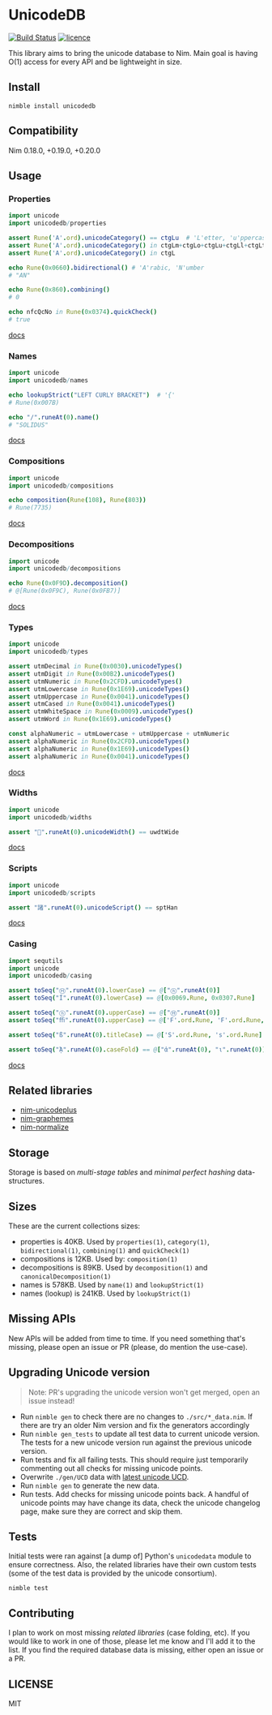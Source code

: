 # UnicodeDB

[![Build Status](https://img.shields.io/travis/nitely/nim-unicodedb.svg?style=flat-square)](https://travis-ci.org/nitely/nim-unicodedb)
[![licence](https://img.shields.io/github/license/nitely/nim-unicodedb.svg?style=flat-square)](https://raw.githubusercontent.com/nitely/nim-unicodedb/master/LICENSE)

This library aims to bring the unicode database to Nim. Main goal is
having O(1) access for every API and be lightweight in size.

## Install

```
nimble install unicodedb
```

## Compatibility

Nim 0.18.0, +0.19.0, +0.20.0

## Usage

### Properties

```nim
import unicode
import unicodedb/properties

assert Rune('A'.ord).unicodeCategory() == ctgLu  # 'L'etter, 'u'ppercase
assert Rune('A'.ord).unicodeCategory() in ctgLm+ctgLo+ctgLu+ctgLl+ctgLt
assert Rune('A'.ord).unicodeCategory() in ctgL

echo Rune(0x0660).bidirectional() # 'A'rabic, 'N'umber
# "AN"

echo Rune(0x860).combining()
# 0

echo nfcQcNo in Rune(0x0374).quickCheck()
# true
```
[docs](https://nitely.github.io/nim-unicodedb/unicodedb/properties.html)

### Names

```nim
import unicode
import unicodedb/names

echo lookupStrict("LEFT CURLY BRACKET")  # '{'
# Rune(0x007B)

echo "/".runeAt(0).name()
# "SOLIDUS"
```
[docs](https://nitely.github.io/nim-unicodedb/unicodedb/names.html)

### Compositions

```nim
import unicode
import unicodedb/compositions

echo composition(Rune(108), Rune(803))
# Rune(7735)
```
[docs](https://nitely.github.io/nim-unicodedb/unicodedb/compositions.html)

### Decompositions

```nim
import unicode
import unicodedb/decompositions

echo Rune(0x0F9D).decomposition()
# @[Rune(0x0F9C), Rune(0x0FB7)]
```
[docs](https://nitely.github.io/nim-unicodedb/unicodedb/decompositions.html)

### Types

```nim
import unicode
import unicodedb/types

assert utmDecimal in Rune(0x0030).unicodeTypes()
assert utmDigit in Rune(0x00B2).unicodeTypes()
assert utmNumeric in Rune(0x2CFD).unicodeTypes()
assert utmLowercase in Rune(0x1E69).unicodeTypes()
assert utmUppercase in Rune(0x0041).unicodeTypes()
assert utmCased in Rune(0x0041).unicodeTypes()
assert utmWhiteSpace in Rune(0x0009).unicodeTypes()
assert utmWord in Rune(0x1E69).unicodeTypes()

const alphaNumeric = utmLowercase + utmUppercase + utmNumeric
assert alphaNumeric in Rune(0x2CFD).unicodeTypes()
assert alphaNumeric in Rune(0x1E69).unicodeTypes()
assert alphaNumeric in Rune(0x0041).unicodeTypes()
```
[docs](https://nitely.github.io/nim-unicodedb/unicodedb/types.html)

### Widths

```nim
import unicode
import unicodedb/widths

assert "🕺".runeAt(0).unicodeWidth() == uwdtWide
```
[docs](https://nitely.github.io/nim-unicodedb/unicodedb/widths.html)

### Scripts

```nim
import unicode
import unicodedb/scripts

assert "諸".runeAt(0).unicodeScript() == sptHan
```
[docs](https://nitely.github.io/nim-unicodedb/unicodedb/scripts.html)

### Casing

```nim
import sequtils
import unicode
import unicodedb/casing

assert toSeq("Ⓗ".runeAt(0).lowerCase) == @["ⓗ".runeAt(0)]
assert toSeq("İ".runeAt(0).lowerCase) == @[0x0069.Rune, 0x0307.Rune]

assert toSeq("ⓗ".runeAt(0).upperCase) == @["Ⓗ".runeAt(0)]
assert toSeq("ﬃ".runeAt(0).upperCase) == @['F'.ord.Rune, 'F'.ord.Rune, 'I'.ord.Rune]

assert toSeq("ß".runeAt(0).titleCase) == @['S'.ord.Rune, 's'.ord.Rune]

assert toSeq("ᾈ".runeAt(0).caseFold) == @["ἀ".runeAt(0), "ι".runeAt(0)]
```
[docs](https://nitely.github.io/nim-unicodedb/unicodedb/casing.html)

## Related libraries

* [nim-unicodeplus](https://github.com/nitely/nim-unicodeplus)
* [nim-graphemes](https://github.com/nitely/nim-graphemes)
* [nim-normalize](https://github.com/nitely/nim-normalize)

## Storage

Storage is based on *multi-stage tables* and
*minimal perfect hashing* data-structures.

## Sizes

These are the current collections sizes:

* properties is 40KB. Used by `properties(1)`, `category(1)`,
  `bidirectional(1)`, `combining(1)` and `quickCheck(1)`
* compositions is 12KB. Used by: `composition(1)`
* decompositions is 89KB. Used by `decomposition(1)`
  and `canonicalDecomposition(1)`
* names is 578KB. Used by `name(1)` and `lookupStrict(1)`
* names (lookup) is 241KB. Used by `lookupStrict(1)`

## Missing APIs

New APIs will be added from time to time. If you need
something that's missing, please open an issue or PR
(please, do mention the use-case).

## Upgrading Unicode version

> Note: PR's upgrading the unicode version
> won't get merged, open an issue instead!

* Run `nimble gen` to check there are no changes
  to `./src/*_data.nim`. If there are try an older
  Nim version and fix the generators accordingly
* Run `nimble gen_tests` to update all test data to current
  unicode version. The tests for a new unicode version run
  against the previous unicode version.
* Run tests and fix all failing tests. This should
  require just temporarily commenting out
  all checks for missing unicode points.
* Overwrite `./gen/UCD` data with
  [latest unicode UCD](http://unicode.org/Public/UCD/latest/ucd/UCD.zip).
* Run `nimble gen` to generate the new data.
* Run tests. Add checks for missing unicode points back.
  A handful of unicode points may have change its data, check
  the unicode changelog page, make sure they are correct and skip them.

## Tests

Initial tests were ran against [a dump of] Python's
`unicodedata` module to ensure correctness.
Also, the related libraries have their own custom tests
(some of the test data is provided by the unicode consortium).

```
nimble test
```

## Contributing

I plan to work on most missing *related
libraries* (case folding, etc). If you would
like to work in one of those, please let me
know and I'll add it to the list. If you find
the required database data is missing, either open an
issue or a PR.

## LICENSE

MIT

